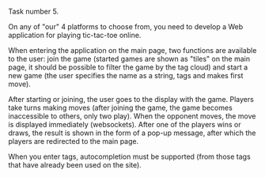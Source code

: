 Task number 5.

On any of "our" 4 platforms to choose from, you need to develop a Web application for playing tic-tac-toe online.

When entering the application on the main page, two functions are available to the user: join the game (started games are shown as "tiles" on the main page, it should be possible to filter the game by the tag cloud) and start a new game (the user specifies the name as a string, tags and makes first move).

After starting or joining, the user goes to the display with the game. Players take turns making moves (after joining the game, the game becomes inaccessible to others, only two play). When the opponent moves, the move is displayed immediately (websockets). After one of the players wins or draws, the result is shown in the form of a pop-up message, after which the players are redirected to the main page.

When you enter tags, autocompletion must be supported (from those tags that have already been used on the site).